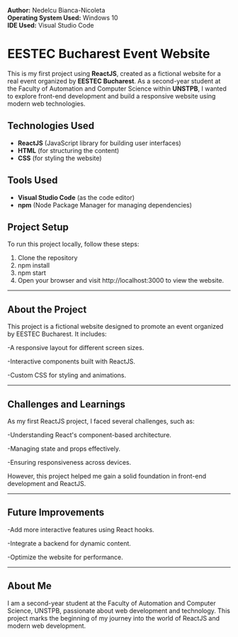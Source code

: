 **Author:** Nedelcu Bianca-Nicoleta   
**Operating System Used:** Windows 10  
**IDE Used:** Visual Studio Code 

# EESTEC Bucharest Event Website

This is my first project using **ReactJS**, created as a fictional website for a real event organized by **EESTEC Bucharest**. As a second-year student at the Faculty of Automation and Computer Science within **UNSTPB**, I wanted to explore front-end development and build a responsive website using modern web technologies.

## Technologies Used
- **ReactJS** (JavaScript library for building user interfaces)
- **HTML** (for structuring the content)
- **CSS** (for styling the website)

## Tools Used
- **Visual Studio Code** (as the code editor)
- **npm** (Node Package Manager for managing dependencies)

## Project Setup
To run this project locally, follow these steps:
1. Clone the repository
2. npm install
3. npm start
4. Open your browser and visit http://localhost:3000 to view the website.

---

## **About the Project**
This project is a fictional website designed to promote an event organized by EESTEC Bucharest. It includes:

-A responsive layout for different screen sizes.

-Interactive components built with ReactJS.

-Custom CSS for styling and animations.

---

## **Challenges and Learnings**
As my first ReactJS project, I faced several challenges, such as:

-Understanding React's component-based architecture.

-Managing state and props effectively.

-Ensuring responsiveness across devices.

However, this project helped me gain a solid foundation in front-end development and ReactJS.

---
## **Future Improvements**
-Add more interactive features using React hooks.

-Integrate a backend for dynamic content.

-Optimize the website for performance.

---

## **About Me**
I am a second-year student at the Faculty of Automation and Computer Science, UNSTPB, passionate about web development and technology. This project marks the beginning of my journey into the world of ReactJS and modern web development.


